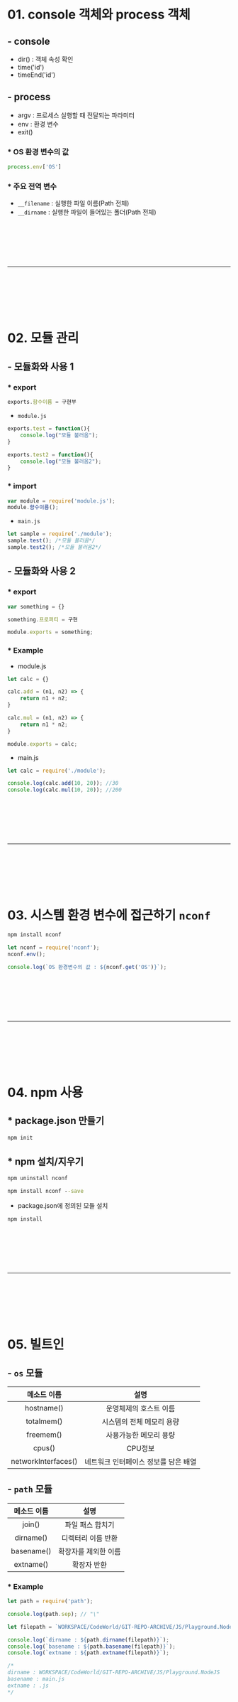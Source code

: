 # 01. console 객체와 process 객체

## - console

 - dir() : 객체 속성 확인
 - time('id')
 - timeEnd('id')

## - process

 - argv : 프로세스 실행할 때 전달되는 파라미터
 - env : 환경 변수
 - exit()

### * OS 환경 변수의 값
```js
process.env['OS']
```
### * 주요 전역 변수

 - `__filename` : 실행한 파일 이름(Path 전체)
 - `__dirname` : 실행한 파일이 들어있는 폴더(Path 전체)

<br><br><br><br><br>
<hr>
<br><br><br><br><br>



# 02. 모듈 관리

## - 모듈화와 사용 1

### * export
```js
exports.함수이름 = 구현부
```
 - `module.js`
```js
exports.test = function(){
    console.log("모듈 불러옴");
}

exports.test2 = function(){
    console.log("모듈 불러옴2");
}
```

### * import
```js
var module = require('module.js');
module.함수이름();
```
 - `main.js`

```js
let sample = require('./module');
sample.test(); /*모듈 불러옴*/
sample.test2(); /*모듈 불러옴2*/
```

## - 모듈화와 사용 2

### * export
```js
var something = {}

something.프로퍼티 = 구현

module.exports = something;
```

### * Example

 - module.js
```js
let calc = {}

calc.add = (n1, n2) => {
    return n1 + n2;
}

calc.mul = (n1, n2) => {
    return n1 * n2;
}

module.exports = calc;
```


 - main.js
```js
let calc = require('./module');

console.log(calc.add(10, 20)); //30
console.log(calc.mul(10, 20)); //200
```

<br><br><br><br><br>
<hr>
<br><br><br><br><br>

# 03. 시스템 환경 변수에 접근하기 `nconf`

```cmd
npm install nconf
```

```js
let nconf = require('nconf');
nconf.env();

console.log(`OS 환경변수의 값 : ${nconf.get('OS')}`);
```

<br><br><br><br><br>
<hr>
<br><br><br><br><br>

# 04. npm 사용

## * package.json 만들기

```cmd
npm init
```

## * npm 설치/지우기

```cmd
npm uninstall nconf
```

```cmd
npm install nconf --save
```

 - package.json에 정의된 모듈 설치
```cmd
npm install
```


<br><br><br><br><br>
<hr>
<br><br><br><br><br>

# 05. 빌트인

## - `os` 모듈

| 메소드 이름 | 설명 |
|:---:|:---:|
|hostname()| 운영체제의 호스트 이름|
|totalmem()| 시스템의 전체 메모리 용량|
|freemem()| 사용가능한 메모리 용량|
|cpus()|CPU정보|
|networkInterfaces()| 네트워크 인터페이스 정보를 담은 배열|

## - `path` 모듈

| 메소드 이름 | 설명 |
|:---:|:---:|
|join()| 파일 패스 합치기|
|dirname()| 디렉터리 이름 반환|
|basename()| 확장자를 제외한 이름 |
|extname()| 확장자 반환|

### * Example

```js
let path = require('path');

console.log(path.sep); // "\"

let filepath = `WORKSPACE/CodeWorld/GIT-REPO-ARCHIVE/JS/Playground.NodeJS/main.js`

console.log(`dirname : ${path.dirname(filepath)}`);
console.log(`basename : ${path.basename(filepath)}`);
console.log(`extname : ${path.extname(filepath)}`);

/* 
dirname : WORKSPACE/CodeWorld/GIT-REPO-ARCHIVE/JS/Playground.NodeJS
basename : main.js
extname : .js
*/
```


<br><br><br><br><br>
<hr>
<br><br><br><br><br>

# 06. 노드 기본 기능

## - 주소 다루기

### * url 모듈 & querystring 모듈

#### url 모듈

 - `parse()` : 주소 문자열 -> URL 객체
 - `format()` : URL 객체 -> 주소 문자열

#### querystring 모듈

 - `parse()` : 문자열 -> Parameter 객체
 - `stringify()` : Parameter -> 문자열

```js
let url = require('url');
let queryString = require('querystring');

let strUrl = 'https://search.naver.com/search.naver?where=nexearch&sm=top_hty&fbm=1&ie=utf8&query=node.js';

let urlObj = url.parse(strUrl); //deprecated
console.log(strUrl); //https://search.naver.com/search.naver?where=nexearch&sm=top_hty&fbm=1&ie=utf8&query=node.js 
let param = queryString.parse(urlObj.query); //Parameter 객체
console.log(param);
/* 
{
  where: 'nexearch',
  sm: 'top_hty',
  fbm: '1',
  ie: 'utf8',
  query: 'node.js'
}
*/
```



## - 이벤트 처리
 
### * process.
 - `on(event, listener)`
 - `once(event, listener)` : 한번 실행후 자동으로 제거됨
 - `removeListener(event, listener)`
 - `emit(eventName, parameter)` : 사용자 정의 이벤트

```js
process.on('exit', function(){
    console.log('exit 이벤트 발생');
})

process.exit();
```

### * 이벤트 모듈화

process 객체를 이용하여 이벤트를 다루면 이름이 충돌될 수도 있다.
 
 - `module.js`

```js
let util = require('util'); //상속 기능 사용을 위해
let EventEmitter = require('events').EventEmitter //이벤트 리스터 함수들은 이걸 상속받음

let EventObj = function(){

    let that = this;

    that.on("myEvent", function(a, b){
        console.log(`myEvent 발생 : ${a}, ${b}`);
    });
    
};

util.inherits(EventObj, EventEmitter);

module.exports = EventObj;
module.exports.title = "이벤트 테스트";
```

 - `main.js`

```js
let EventObj = require('./module');

console.log(EventObj.title); //이벤트 테스트
new EventObj().emit('myEvent',10,20); //myEvent 발생 : 10, 20
```

## - 파일 다루기

### * fs 모듈

 - `readFile(filename, [encoding], [callback])`
 - `readFileSync(filename, [encoding])`
 - `writeFile(filename, data, encoding='utf8', [callback])`
 - `writeFileSync(filename, data, encoding='utf8')`


#### 파일 쓰기
```js
let fs = require('fs');
let path = require('path');

let fileName = "myFile.txt"

fs.writeFile(
    path.join(__dirname,fileName),
    "This is my file~",
    function(err){
        if(err){
            console.log("Error : " + err);
        }

        console.log(`${fileName} 쓰기 완료`);
    }
);
```

#### 파일 읽기

```js
let fs = require('fs');
let path = require('path');

let fileName = "myFile.txt"

fs.readFile(
    path.join(__dirname,fileName),
    function(err, data){
        if(err){
            console.log("Error : " + err);
        }

        console.log(data.toString()); //This is my file~
        console.log(`${fileName} 읽기 완료`);
    }
);
```

### * 스트림

```js
let fs = require('fs');
let path = require('path');

let infilePath = path.join(__dirname,"myFile.txt");
let outfilePath = path.join(__dirname,"myFile2.txt");

let infile = fs.createReadStream(infilePath, {flags:'r'});
let outfile = fs.createWriteStream(outfilePath, {flags:'w'});

infile.on('data',function(data){
    console.log(`읽은 데이터 ${data}`);
    outfile.write(data);
})

infile.on('end',function(){
    console.log("파일 읽기 종료");
    outfile.end(()=>console.log("파일 쓰기 종료"));
})

/* 
읽은 데이터 This is my file~
파일 읽기 종료
파일 쓰기 종료
*/
```

<br><br><br><br><br>
<hr>
<br><br><br><br><br>

# 07. 웹 서버 기본

## - 기본 틀

```js
let http = require('http');

let server = http.createServer();

let port = 3000;

server.listen(port, function(){
    console.log("서버 시작");
})

server.on('connection', function(socket){
    console.log(socket);
})

server.on('request', function(req,res){
    console.log(req);

    res.writeHead(200, {"Content-Type":"text/html;charset=utf-8"});
    res.write('<!DOCTYPE html>');
    res.write('<html>');
    res.write('<body>');
    res.write('<h1>Hello World</h1>');
    res.write('<body>');
    res.write('</body>');
    res.write('</html>');
    res.end();
})
```

## - Expess.js 적용

### * request --> middleware --> router --> response

```cmd
npm install --save express
```
```cmd
npm show express version
```
 - `app.js`
```js
const express = require('express')
const app = express()
const port = 3000

app.get('/', (req, res) => {
  res.send('Hello World!')
})

app.listen(port, () => {
  console.log(`Example app listening at http://localhost:${port}`)
})
```
### * 메서드와 속성

#### 메서드
 - set() : 서버 설정 setter
 - get() : 서버 설정 getter
 - use() : 미들웨어

#### 속성
 - env : 서버 모드를 설정
 - views : 뷰들이 들어 있는 폴더 또는 폴더 배열 설정
 - view engine : 디폴트로 사용할 뷰 엔진 설정

### * Routing 메서드

```js
const express = require('express')
const app = express()
const port = 3000

app.get('/', function (req, res) {
  res.send('Hello World!');
});


app.post('/', function (req, res) {
  res.send('Got a POST request');
});


app.put('/user', function (req, res) {
  res.send('Got a PUT request at /user');
});


app.delete('/user', function (req, res) {
  res.send('Got a DELETE request at /user');
});

app.listen(port, () => {
  console.log(`Example app listening at http://localhost:${port}`)
})
```

#### URL 파라미터

```js
const express = require('express');
const app = express();
const port = 3000;

app.get('/users/:userId/books/:bookId', function (req, res) {
    res.send(req.params)
})

app.listen(port, () => {
  console.log(`Example app listening at http://localhost:${port}`)
})
```

접속 : `http://localhost:3000/users/rhie/books/nodejs`

접속 결과
```json
{"userId":"rhie","bookId":"nodejs"}
```

#### Routing 핸들러 콜백 함수 활용

```js
const express = require('express')
const app = express()
const port = 3000

app.get('/cbchain', function(req,res,next){
  console.log('CB0');
  next();
}, function(req,res,next){
  console.log('CB1');
  next();
},function(req,res){
  res.send('Hello from C!');
});

app.listen(port, () => {
  console.log(`Example app listening at http://localhost:${port}`)
})
```

#### Routing 핸들러 콜백 함수 배열 적용

```js
const express = require('express')
const app = express()
const port = 3000

var cb0 = function (req, res, next) {
  console.log('CB0');
  next();
}

var cb1 = function (req, res, next) {
  console.log('CB1');
  next();
}

var cb2 = function (req, res) {
  res.send('Hello from C!');
}

app.get('/cbchain', [cb0, cb1, cb2]);


app.listen(port, () => {
  console.log(`Example app listening at http://localhost:${port}`)
})
```
### * Response 메서드

|Method|Description|
|:---:|:---:|
|res.download()|	Prompt a file to be downloaded.|
|res.end()|	End the response process.|
|res.json()|	Send a JSON response.|
|res.jsonp()|	Send a JSON response with JSONP support.|
|res.redirect()|	Redirect a request.|
|res.render()|	Render a view template.|
|res.send()|	Send a response of various types.|
|res.sendFile()|	Send a file as an octet stream.|
|res.sendStatus()|	Set the response status code and send its string representation as the response body.|


## - Expess.js 미들웨어

### * 미들웨어 기본 사용법

```js
const express = require('express')
const app = express()
const port = 3000

app.use((req, res, next)=>{
    console.log("첫번째 미들웨어");
    req.name = "RHIE";
    next();
})

app.use((req, res, next)=>{
    console.log("두번째 미들웨어");
    next();
})

app.get('/', (req, res) => {
    res.send(`Hello World! ${req.name}`)
})
  
app.listen(port, () => {
  console.log(`Example app listening at http://localhost:${port}`)
})
```



### * 웹문서

 - `public/index.html`

```html
<!DOCTYPE html>
<html lang="en">
<head>
    <meta charset="UTF-8">
    <meta http-equiv="X-UA-Compatible" content="IE=edge">
    <meta name="viewport" content="width=device-width, initial-scale=1.0">
    <link rel="stylesheet" href="/static/css/style.css">
    <title>Document</title>
</head>
<body>
    <h1>Hello World</h1>
    <script src="/static/js/script.js"></script>
</body>
</html>
```
 - `public/css/style.css`
```css
h1{
  color : red;  
}
```
 - `public/js/script.js`

```js
console.log("자바스크립트 로딩 완료");
```

 - `main.js` || `app.js`
 
접속 : `localhost:3000/static/index.html`

```js
const express = require('express')
const path = require('path');
const app = express();
const port = 3000;

app.use('/static', express.static(path.join(__dirname, 'public')))


app.get('/', (req, res) => {
    res.send(`Hello World!`)
})

app.listen(port, () => {
  console.log(`Example app listening at http://localhost:${port}`)
})
```
### * Router 객체 사용하기

 - `bird.js`

```js
var express = require('express')
var router = express.Router()

// middleware that is specific to this router
router.use(function timeLog (req, res, next) {
  console.log('Time: ', Date.now())
  next()
})
// define the home page route
router.get('/', function (req, res) {
  res.send('Birds home page')
})
// define the about route
router.get('/about', function (req, res) {
  res.send('About birds')
})

module.exports = router
```

 - `app.js`

접속 : `http://localhost:3000/bird`<br>
접속 : `http://localhost:3000/bird/about`

```js
const express = require('express');
const bird = require('./bird');
const app = express();
const port = 3000;

app.use('/bird', bird)

app.listen(port, () => {
  console.log(`Example app listening at http://localhost:${port}`)
})
```

## - Expess.js 미들웨어 활용

### * 에러 처리

```js
const express = require('express');
const app = express();
const port = 3000;

app.get('/', (req, res) => {
    res.send(`Hello World!`)
})

app.all('*', (req,res)=>{
  res.status(404).send("<h1>페이지 없음</h1>");
})

app.listen(port, () => {
  console.log(`Example app listening at http://localhost:${port}`)
})
```

### * 쿠키 처리 (클라이언트)

```js
const express = require('express');
const app = express();
const cookieParser = require('cookie-parser');
const port = 3000;

app.use(cookieParser());

app.get('/setCookie', (req, res) => {
  res.cookie('member', {
    id : 'quoti',
    name : 'rhie',
    authorized : true
  })

  res.send("<h3>쿠키 설정 완료</h3>")
})

app.get('/getCookie', (req, res) => {
  res.send(req.cookies);
})

app.all('*', (req,res)=>{
  res.status(404).send("<h1>페이지 없음</h1>");
})

app.listen(port, () => {
  console.log(`Example app listening at http://localhost:${port}`)
})
```

### * 세션 처리 (서버)

세션을 사용할 때는 쿠키도 같이 사용함으로 `cookie-parser`필요

`connect.sid`


쿠키 내의 클라이언트에 세션 식별자 만 저장하고 일반적으로 데이터베이스의 서버에 세션 데이터를 저장

```js
const express = require('express');
const app = express();
const cookieParser = require('cookie-parser');
const expressSession = require('express-session');
const port = 3000;

app.use(cookieParser());
app.use(expressSession({
  secret:"my secret key",
  resave: true,
  saveUninitialized: true
}))

app.get('/setCookie', (req, res) => {
  res.cookie('member', {
    id : 'quoti',
    name : 'rhie',
    authorized : true
  })

  res.send("<h3>쿠키 설정 완료</h3>")
})

app.get('/getCookie', (req, res) => {
  res.send(req.cookies);
})

app.get('/login', (req, res) => {
  
  console.log("::: /login 접근 :::");

  if(req.session.user){
    console.log(req.cookies)
    console.log(req.session.user);
    res.send("<h3>이미 로그인됨</h3>");
  }else{
    req.session.user = {
      id : 'rob',
      name : 'brian',
      authorized: true
    }
    console.log(req.cookies);
    console.log(req.session.user);
    res.send(req.session.user);
  }


})

app.get('/check', (req, res) => {

  console.log("::: /check 접근 :::");

  if(req.session.user){
    console.log(req.cookies)
    console.log(req.session.user);
    res.send("<h3>권한 있음</h3>");
  }else{
    console.log(req.cookies)
    console.log(req.session.user);
    res.send("<h3>권한 없음</h3>");
  }
  
})

app.all('*', (req,res)=>{
  res.status(404).send("<h1>페이지 없음</h1>");
})

app.listen(port, () => {
  console.log(`Example app listening at http://localhost:${port}`)
})
```

### * Multipart 처리

#### # multer

 - `index.html`

```html
<!DOCTYPE html>
<html lang="en">

<head>
  <meta charset="UTF-8">
  <meta http-equiv="X-UA-Compatible" content="IE=edge">
  <meta name="viewport" content="width=device-width, initial-scale=1.0">
  <link rel="stylesheet" href="/static/css/style.css">
  <title>Document</title>
</head>

<body>
  <h1>Hello World</h1>

  <form action="/stats" enctype="multipart/form-data" method="post">
    <div class="form-group">
      <input type="file" class="form-control-file" name="uploaded_file">
      <input type="text" class="form-control" placeholder="내용을 입력해주세요" name="content">
      <input type="submit" value="Get me the stats!" class="btn btn-default">
    </div>
  </form>
  <script src="/static/js/script.js"></script>
</body>

</html>
```

 - `app.js`

```js
const express = require('express');
const app = express();
const port = 3000;
const path = require('path');
const multer = require('multer');

app.use('/static', express.static(path.join(__dirname, 'public')))
app.use('/uploads', express.static(path.join(__dirname, 'uploads')))

const storage = multer.diskStorage({
  destination: function (req, file, callback) {
    callback(null, path.join(__dirname, 'uploads'))
  },
  filename: function (req, file, callback) {
    const uniqueSuffix = Date.now() + '-' + Math.round(Math.random() * 1E9)
    callback(null, file.fieldname + '-' + uniqueSuffix)
  }
})

const upload = multer({ 
  storage: storage,
  limits: {
    files: 10,
    fileSize: 1024 * 1024 * 1024
  }
});

app.post('/stats', upload.fields([
  { name: 'uploaded_file'},
  { name: 'content'}
]), function(req, res){
  console.log(req.files);
  console.log(req.body.content);
  res.send("성공");
})

app.listen(port, () => {
  console.log(`Example app listening at http://localhost:${port}`)
})
```

결과

```c
[Object: null prototype] {
  uploaded_file: [
    {
      fieldname: 'uploaded_file',
      originalname: '013.jpg',
      encoding: '7bit',
      mimetype: 'image/jpeg',
      destination: 'c:\\Users\\Rhie\\Desktop\\WORKSPACE\\CodeWorld\\GIT-REPO-ARCHIVE\\JS\\Playground.NodeJS\\tester\\uploads',
      filename: 'uploaded_file-1622784110008-144449846',
      path: 'c:\\Users\\Rhie\\Desktop\\WORKSPACE\\CodeWorld\\GIT-REPO-ARCHIVE\\JS\\Playground.NodeJS\\tester\\uploads\\uploaded_file-1622784110008-144449846',
      size: 85055
    }
  ]
}
텍스트는 body로 받습니다.
```

<br><br><br><br><br>
<hr>
<br><br><br><br><br>

# 08. MongoDB

## - 설치

https://docs.mongodb.com/manual/installation/

## - Mongo 데몬 실행

```sh
mongod --dbpath ./
```

## - Mongo 쉘 사용법

https://docs.mongodb.com/manual/reference/program/mongo/#mongodb-binary-bin.mongo

 - Mongo 쉘 사용

```sh
mongo
```

 - 데이터베이스 조회

```sh
show dbs
```

 - 데이터베이스 사용

```sh
use <database_name>
```

 - 사용중인 데이터베이스 위치

```sh
db
```

 - 컬랙션 조회

```sh
show collections
```

## - CRUD

https://docs.mongodb.com/manual/crud/

## - Node.js Driver

http://mongodb.github.io/node-mongodb-native/3.6/api/

```js
const express = require('express');
const app = express();
const port = 3000;
const path = require('path');
const { MongoClient } = require("mongodb");

app.use('/static', express.static(path.join(__dirname, 'public')))

/*** 데이터베이스 연결 테스트 ***/
const uri = "mongodb://127.0.0.1:27017";

const client = new MongoClient(uri, {
  useNewUrlParser: true,
  useUnifiedTopology: true,
});

async function run() {
  try {
    // Connect the client to the server
    await client.connect();
    // Establish and verify connection
    await client.db("local").command({ ping: 1 });
    console.log("MongoDB server has received heart beat~!");
  } finally {
    // Ensures that the client will close when you finish/error
    await client.close();
  }
}

/*** 데이터베이스 인스턴스 받기 ***/
let database;

function connectDB(){
  client.connect((err,db)=>{
    if(err) throw err;

    console.log("Connected successfully to MongoDB server");

    database = db;
  })
}


app.listen(port, () => {
  console.log(`Example app listening at http://localhost:${port}`);
  run().catch(console.dir);
  // connectDB();
})
```

## - Mongoose

https://mongoosejs.com/docs/guide.html

### * 꿀팁 from StackOverflow

```js
Through this line you are connected to mongoDB.

`const conn = mongoose.connect(dbRoute, { useNewUrlParser: true })`

and dbRoute = mongodb://DB-username:DBpassword@ds245901.mlab.com:44422/Database-Name";
Here is your data information

DB-username = your database user name.
DBpassword = your database password.
Database-Name = your database name.(which database you want to use).

No need to connect to your desired database like this 
const db = conn.db('test_db');
```


### * 간단한 사용법

```js
const express = require('express');
const app = express();
const port = 3000;
const path = require('path');
const mongoose = require('mongoose');
const { Schema } = require('mongoose');

app.use('/static', express.static(path.join(__dirname, 'public')))

const db_uri = 'mongodb://localhost:27017';
const db_name = 'local';

mongoose.connect(`${db_uri}/${db_name}`,{ 
  useNewUrlParser: true,
  useUnifiedTopology: true 
});

/*** Create Schema ***/
const blogSchema = new Schema({
  title:  String, // String is shorthand for {type: String}
  author: String,
  body:   String,
  comments: [{ body: String, date: Date }],
  date: { type: Date, default: Date.now },
  hidden: Boolean
})
const toySchema = new Schema();
toySchema.add({ name: 'string', color: 'string'}).add({price: 'number' });

/*** Create Model ***/
const Blog = mongoose.model('Blog', blogSchema);
const Toy = mongoose.model('Toy', toySchema);

app.get("/save/toys", function(req,res){
  const robot_toy = new Toy({name:"robot", color:"red",price:10000});
  robot_toy.validate((err)=>{
    if(err) throw err;
    console.log("validate status : good");
    robot_toy.save();
    console.log("database save : good");
    res.send("쓰기 성공");
  });
})

app.get("/find/toys", function(req,res){
  const toy_query = Toy.find();
  toy_query.exec(function(err, toy){
    if (err) return handleError(err);
    console.log(toy);
    res.send("읽기 성공")
  })
  
})


app.listen(port, () => {
  console.log(`Example app listening at http://localhost:${port}`);
})
```


### * 로그인과 회원가입

 - `index.html`

```html
<!DOCTYPE html>
<html lang="en">

<head>
  <meta charset="UTF-8">
  <meta http-equiv="X-UA-Compatible" content="IE=edge">
  <meta name="viewport" content="width=device-width, initial-scale=1.0">
  <link rel="stylesheet" href="/static/css/style.css">
  <title>Document</title>
</head>

<body>
  <h1>웹사이트</h1>

  <a href="/static/login.html">로그인 화면</a>
  <a href="/static/register.html">회원가입 화면</a>
  <script src="/static/js/script.js"></script>
</body>

</html>
```

 - `login.html`

```html
<!DOCTYPE html>
<html lang="en">
<head>
    <meta charset="UTF-8">
    <meta http-equiv="X-UA-Compatible" content="IE=edge">
    <meta name="viewport" content="width=device-width, initial-scale=1.0">
    <link rel="stylesheet" href="/static/css/style.css">
    <title>login</title>
</head>
<body>
    <h1>LOGIN</h1>

    <form method="post" action="/process/login">
        <label for="id">아이디</label>
        <input type="text" name="id">
        <label for="pw">비밀번호</label>
        <input type="password" name="pw">

        <input type="submit" value="로그인" name="">
    </form>
    <script src="/static/js/script.js"></script>
</body>
</html>
```

 - `register.html`

```html
<!DOCTYPE html>
<html lang="en">
<head>
    <meta charset="UTF-8">
    <meta http-equiv="X-UA-Compatible" content="IE=edge">
    <meta name="viewport" content="width=device-width, initial-scale=1.0">
    <link rel="stylesheet" href="/static/css/style.css">
    <title>register</title>
</head>
<body>
    <h1>회원가입</h1>

    <form method="post" action="/process/register">
        <label for="id">아이디</label>
        <input type="text" name="id">
        <label for="pw">비밀번호</label>
        <input type="password" name="pw">
        <label for="pw">비밀번호 확인</label>
        <input type="password" name="checkPw">
        <label for="username">이름</label>
        <input type="text" name="username">
        
        <input type="submit" value="가입신청" name="">
    </form>
    <script src="/static/js/script.js"></script>
</body>
</html>
```

 - `app.js`

```js
const express = require('express');
const app = express();
const port = 3000;
const path = require('path');
const mongoose = require('mongoose');
const { Schema } = require('mongoose');

app.use('/static', express.static(path.join(__dirname, 'public')))
app.use(express.urlencoded({ extended: true }));
app.use(express.json());

const db_uri = 'mongodb://localhost:27017';
const db_name = 'local';

mongoose.connect(`${db_uri}/${db_name}`,{ 
  useNewUrlParser: true,
  useUnifiedTopology: true 
});

/*** Create Schema ***/
const userSchema = new Schema({
  user_id:  String, // String is shorthand for {type: String}
  password: String,
  username: String,
  reg_date: { type: Date, default: Date.now },
},
{ collection: 'member' })

/*** Create Model ***/
const User = mongoose.model('Users', userSchema);

app.post("/process/register", function(req,res){
  const user = new User();
  console.log(req.body);
  user.user_id = req.body.id;
  user.password = req.body.pw;
  user.username = req.body.username;

  if(user.password !== req.body.checkPw){
    res.send("비밀번호가 일치하지 않음 : 회원가입 실패");
  }else{
    user.save();
    res.send("회원가입 성공");
  }
})

app.post("/process/login", function(req,res){
  const user_query = User.find();
  user_query.exec(function(err, user){
    if (err) return handleError(err);
    
    let isFail = true;
    let userInfo = null;
    let sendMsg = null;

    for(let i = 0; i < user.length; i++){
      if(user[i].user_id === req.body.id 
        && user[i].password === req.body.pw){
          console.log("로그인 성공");
          isFail = false;
          userInfo = user[i];
          break;
        }
    }
    
    if(isFail){
      sendMsg = "로그인 실패";
    }else{
      sendMsg = "로그인 성공";
    }
    console.log(userInfo);
    res.send(sendMsg);
  })
  
})


app.listen(port, () => {
  console.log(`Example app listening at http://localhost:${port}`);
})
```


### * 암호화 `crypto`

 - 단방향 암호화 : 해쉬 사용 
   - pbkdf, bcrypt, scrypt (약함 <--- 상대적인 보안강도 ---> 강함)

```js
const express = require('express');
const app = express();
const port = 3000;
const path = require('path');
const mongoose = require('mongoose');
const { Schema } = require('mongoose');
const crypto = require('crypto');

app.use('/static', express.static(path.join(__dirname, 'public')))
app.use(express.urlencoded({ extended: true }));
app.use(express.json());

function base64encrypt(password, callback){
  crypto.randomBytes(64, (err, buf) => {
    const salt = buf.toString('base64')
    crypto.scrypt(password, salt, 64, (err, derivedKey) => {
      if (err) throw err;

      const encrypt_result = {
        saltVar: salt,
        hashVar: derivedKey.toString('hex')
      }

      console.log(encrypt_result);

      callback(encrypt_result);
    })
  })
}

const db_uri = 'mongodb://localhost:27017';
const db_name = 'local';

mongoose.connect(`${db_uri}/${db_name}`, {
  useNewUrlParser: true,
  useUnifiedTopology: true
});

/*** Create Schema ***/
const userSchema = new Schema({
  user_id: String, // String is shorthand for {type: String}
  password: String,
  username: String,
  salt: String,
  reg_date: { type: Date, default: Date.now },
},
  { collection: 'member' })

/*** Create Model ***/
const User = mongoose.model('Users', userSchema);

app.post("/process/register", function (req, res) {
  const user = new User();
  console.log(req.body);
  user.user_id = req.body.id;
  user.username = req.body.username;

  if (req.body.pw !== req.body.checkPw) {
    res.send("비밀번호가 일치하지 않음 : 회원가입 실패");
  } else {
    base64encrypt(req.body.pw, function(encrypt_result){
      user.salt = encrypt_result.saltVar
      user.password = encrypt_result.hashVar
      user.save();
      res.send("회원가입 성공");
    });
  }
})

app.post("/process/login", function (req, res) {
  const user_query = User.find();
  user_query.exec(function (err, user) {
    if (err) return handleError(err);

    console.log(`유저의 수: ${user.length}`)

    let saltVar = null;
    let origin_pw = null;
    let userInfo = null;
    
    for (let i = 0; i < user.length; i++) {
      if (user[i].user_id === req.body.id) {
        console.log("같은 ID 발견!!!");
        userInfo = user[i];
        break;
      }
    }

    saltVar = userInfo.salt;
    origin_pw = userInfo.password;

    crypto.scrypt(req.body.pw, saltVar, 64, (err, derivedKey) => {
      if (err) throw err;

      const hashVar = derivedKey.toString('hex');

      console.log(`DB에 저장되어 있는 PASSWORD : ${origin_pw}`)
      console.log(`사용자로부터 입력 받은 PASSWORD : ${hashVar}`)

      
      if (origin_pw === hashVar) {
        console.log("같다고 판단됨")
        res.send(`로그인 성공 : ${userInfo}`);
      }else{
        res.send("로그인 실패")
      }
    })
  })
})


app.listen(port, () => {
  console.log(`Example app listening at http://localhost:${port}`);
})
```

<br><br><br><br><br>
<hr>
<br><br><br><br><br>

# 09.  웹 서버 심화


## - 모듈화

`exports`와 `module.exports`를 함께 사용하게 되면 `module.exports`가 우선 적용되고 `exports` 전역변수는 무시된다. 그래서 `module.exports`사용을 권장한다.

### * 분리 제안

 - `config.js`
    - 서버 정보
      - 포트
    - 데이터베이스 정보
      - file
      - collection
      - schemaName
      - modelName
    - 라우팅 정보
      - file
      - path
      - method
      - type  

### * 모듈화 연습

 - app.js

```js
const express = require('express');
const app = express();
const port = 3000;
const path = require('path');
const database = require('./database');
const security = require('./security');

app.use('/static', express.static(path.join(__dirname, 'public')))
app.use(express.urlencoded({ extended: true }));
app.use(express.json());

app.post("/process/register", function (req, res) {
  const user = new database.UserModel();
  console.log(req.body);
  user.user_id = req.body.id;
  user.username = req.body.username;

  if (req.body.pw !== req.body.checkPw) {
    res.send("비밀번호가 일치하지 않음 : 회원가입 실패");
  } else {
    security.base64encrypt(req.body.pw, function(encrypt_result){
      user.salt = encrypt_result.saltVar
      user.password = encrypt_result.hashVar
      user.save();
      res.send("회원가입 성공");
    });
  }
})

app.post("/process/login", function (req, res) {
  const user_query = database.UserModel.find();

  user_query.exec(function (err, user) {
    if (err) return handleError(err);

    console.log(`유저의 수: ${user.length}`)

    let saltVar = null;
    let origin_pw = null;
    let userInfo = null;
    
    for (let i = 0; i < user.length; i++) {
      if (user[i].user_id === req.body.id) {
        console.log("같은 ID 발견!!!");
        userInfo = user[i];
        break;
      }
    }

    if(!userInfo){
      res.send("해당 아이디가 없습니다.")
    }


    saltVar = userInfo.salt;
    origin_pw = userInfo.password;

    security.base64decrypt(req.body.pw, origin_pw, saltVar, function(result){
      if (result) {
        console.log("같다고 판단됨")
        res.send(`로그인 성공 : ${userInfo}`);
      }else{
        res.send("비밀번호가 틀렸습니다. 실패")
      }
    });

  })
})


app.listen(port, () => {
  console.log(`Example app listening at http://localhost:${port}`);
})
```

 - database.js

 ```js
const mongoose = require('mongoose');
const { Schema } = require('mongoose');

const db_uri = 'mongodb://localhost:27017';
const db_name = 'local';

mongoose.connect(`${db_uri}/${db_name}`, {
  useNewUrlParser: true,
  useUnifiedTopology: true
});

/*** Create Schema ***/
const UserSchema  = new Schema({
  user_id: String, // String is shorthand for {type: String}
  password: String,
  username: String,
  salt: String,
  reg_date: { type: Date, default: Date.now },
},
  { collection: 'member' })

UserSchema.path('user_id').validate(function(user_id){
  return user_id.length
}, "user_id column is not exist")

UserSchema.static('findAll',function(callback){
  return this.find({},callback);
})

/*** Create Model ***/
const UserModel = mongoose.model('Users', UserSchema );

module.exports.UserModel = UserModel;
 ```

 - security.js

```js
const crypto = require('crypto');

function base64encrypt(password, callback){
    crypto.randomBytes(64, (err, buf) => {
        const salt = buf.toString('base64')
        crypto.scrypt(password, salt, 64, (err, derivedKey) => {
        if (err) throw err;

        const encrypt_result = {
            saltVar: salt,
            hashVar: derivedKey.toString('hex')
        }

        console.log(encrypt_result);

        callback(encrypt_result);
        })
    })
}

function base64decrypt(need_validate_password, origin_password, salt, callback){
    crypto.scrypt(need_validate_password, salt, 64, (err, derivedKey) => {
        if (err) throw err;
        
        const hashVar = derivedKey.toString('hex');
        
        console.log(`DB에 저장되어 있는 PASSWORD : ${origin_password}`)
        console.log(`사용자로부터 입력 받은 PASSWORD : ${hashVar}`)
        
        callback(origin_password === hashVar)

    })
}
    
module.exports.base64encrypt = base64encrypt;
module.exports.base64decrypt = base64decrypt;
```

## - 뷰 템플릿 (ejs, pug)

future work....... 지금 당장 필요성 못느끼겠고 좋아하는 방식이 아님

## - 패스포트(passport)

